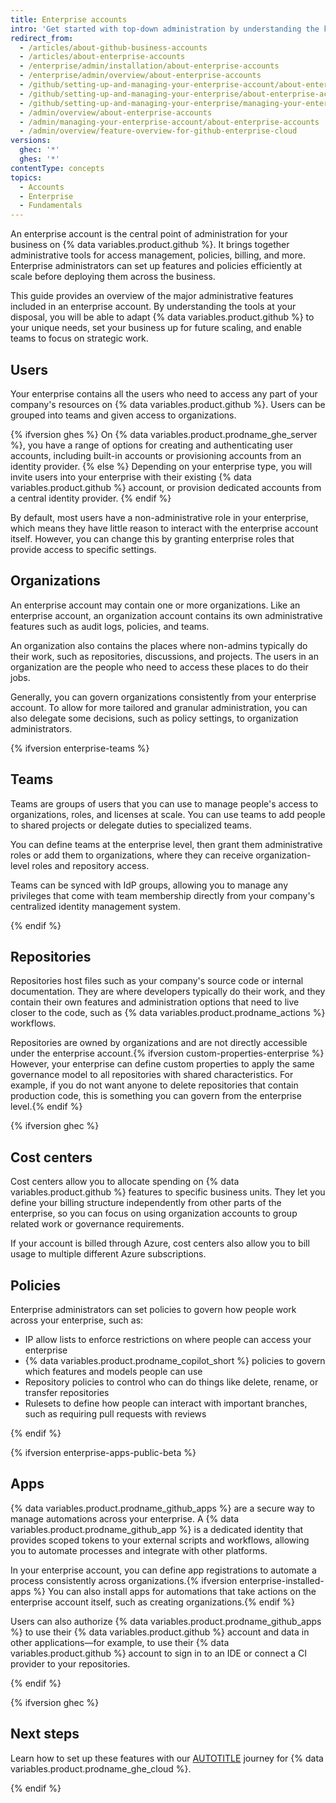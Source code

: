 ```yaml
---
title: Enterprise accounts
intro: 'Get started with top-down administration by understanding the key components of an enterprise account.'
redirect_from:
  - /articles/about-github-business-accounts
  - /articles/about-enterprise-accounts
  - /enterprise/admin/installation/about-enterprise-accounts
  - /enterprise/admin/overview/about-enterprise-accounts
  - /github/setting-up-and-managing-your-enterprise-account/about-enterprise-accounts
  - /github/setting-up-and-managing-your-enterprise/about-enterprise-accounts
  - /github/setting-up-and-managing-your-enterprise/managing-your-enterprise-account/about-enterprise-accounts
  - /admin/overview/about-enterprise-accounts
  - /admin/managing-your-enterprise-account/about-enterprise-accounts
  - /admin/overview/feature-overview-for-github-enterprise-cloud
versions:
  ghec: '*'
  ghes: '*'
contentType: concepts
topics:
  - Accounts
  - Enterprise
  - Fundamentals
---
```


An enterprise account is the central point of administration for your business on {% data variables.product.github %}. It brings together administrative tools for access management, policies, billing, and more. Enterprise administrators can set up features and policies efficiently at scale before deploying them across the business.

This guide provides an overview of the major administrative features included in an enterprise account. By understanding the tools at your disposal, you will be able to adapt {% data variables.product.github %} to your unique needs, set your business up for future scaling, and enable teams to focus on strategic work.

## Users

Your enterprise contains all the users who need to access any part of your company's resources on {% data variables.product.github %}. Users can be grouped into teams and given access to organizations.

{% ifversion ghes %}
On {% data variables.product.prodname_ghe_server %}, you have a range of options for creating and authenticating user accounts, including built-in accounts or provisioning accounts from an identity provider.
{% else %}
Depending on your enterprise type, you will invite users into your enterprise with their existing {% data variables.product.github %} account, or provision dedicated accounts from a central identity provider.
{% endif %}

By default, most users have a non-administrative role in your enterprise, which means they have little reason to interact with the enterprise account itself. However, you can change this by granting enterprise roles that provide access to specific settings.

## Organizations

An enterprise account may contain one or more organizations. Like an enterprise account, an organization account contains its own administrative features such as audit logs, policies, and teams.

An organization also contains the places where non-admins typically do their work, such as repositories, discussions, and projects. The users in an organization are the people who need to access these places to do their jobs.

Generally, you can govern organizations consistently from your enterprise account. To allow for more tailored and granular administration, you can also delegate some decisions, such as policy settings, to organization administrators.

{% ifversion enterprise-teams %}

## Teams

Teams are groups of users that you can use to manage people's access to organizations, roles, and licenses at scale. You can use teams to add people to shared projects or delegate duties to specialized teams.

You can define teams at the enterprise level, then grant them administrative roles or add them to organizations, where they can receive organization-level roles and repository access.

Teams can be synced with IdP groups, allowing you to manage any privileges that come with team membership directly from your company's centralized identity management system.

{% endif %}

## Repositories

Repositories host files such as your company's source code or internal documentation. They are where developers typically do their work, and they contain their own features and administration options that need to live closer to the code, such as {% data variables.product.prodname_actions %} workflows.

Repositories are owned by organizations and are not directly accessible under the enterprise account.{% ifversion custom-properties-enterprise %} However, your enterprise can define custom properties to apply the same governance model to all repositories with shared characteristics. For example, if you do not want anyone to delete repositories that contain production code, this is something you can govern from the enterprise level.{% endif %}

{% ifversion ghec %}

## Cost centers

Cost centers allow you to allocate spending on {% data variables.product.github %} features to specific business units. They let you define your billing structure independently from other parts of the enterprise, so you can focus on using organization accounts to group related work or governance requirements.

If your account is billed through Azure, cost centers also allow you to bill usage to multiple different Azure subscriptions.

## Policies

Enterprise administrators can set policies to govern how people work across your enterprise, such as:

* IP allow lists to enforce restrictions on where people can access your enterprise
* {% data variables.product.prodname_copilot_short %} policies to govern which features and models people can use
* Repository policies to control who can do things like delete, rename, or transfer repositories
* Rulesets to define how people can interact with important branches, such as requiring pull requests with reviews

{% endif %}

{% ifversion enterprise-apps-public-beta %}

## Apps

{% data variables.product.prodname_github_apps %} are a secure way to manage automations across your enterprise. A {% data variables.product.prodname_github_app %} is a dedicated identity that provides scoped tokens to your external scripts and workflows, allowing you to automate processes and integrate with other platforms.

In your enterprise account, you can define app registrations to automate a process consistently across organizations.{% ifversion enterprise-installed-apps %} You can also install apps for automations that take actions on the enterprise account itself, such as creating organizations.{% endif %}

Users can also authorize {% data variables.product.prodname_github_apps %} to use their {% data variables.product.github %} account and data in other applications—for example, to use their {% data variables.product.github %} account to sign in to an IDE or connect a CI provider to your repositories.

{% endif %}

{% ifversion ghec %}

## Next steps

Learn how to set up these features with our [AUTOTITLE](/enterprise-cloud@latest/enterprise-onboarding) journey for {% data variables.product.prodname_ghe_cloud %}.

{% endif %}
